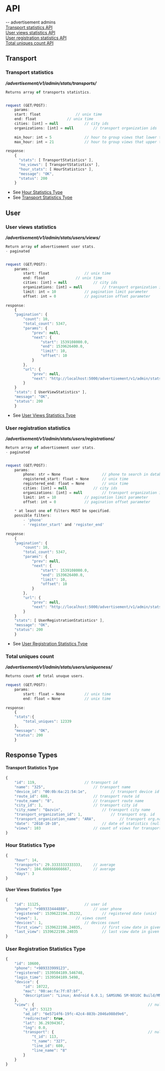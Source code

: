 
# API   
-- advertisement admins    
[Transport statistics API](#transport-statistics)    
[User views statistics API](#user-views-statistics)    
[User registration statistics API](#user-registration-statistics)     
[Total uniques count API](#total-uniques-count)


## Transport

### Transport statistics    
***/advertisement/v1/admin/stats/transports/***    
```javascript
Returns array of transports statistics.


request (GET/POST):
    params: 
	start: float 				// unix time
	end: float 				// unix time
	cities: [int] = null			// city ids  
	organizations: [int] = null 		// transport organization ids
    
    min_hour: int = 5               // hour to group views that lower than value
    max_hour: int = 21              // hour to group views that upper than value
    
response:
    {
      "stats": [ TransportStatistics* ], 
      "no_views": [ TransportStatistics* ],
      "hour_stats": [ HourStatistics* ],
      "message": "OK", 
      "status": 200
    }
```
 - See [Hour Statistics Type](#hour-statistics-type)
 - See [Transport Statistics Type](#transport-statistics-type)


## User

### User views statistics    
***/advertisement/v1/admin/stats/users/views/***    
```javascript
Return array of advertisement user stats.
- paginated


request (GET/POST):
    params: 
    	start: float 				// unix time
    	end: float 				// unix time
    	cities: [int] = null			// city ids  
        organizations: [int] = null 		// transport organization ids
        limit: int = 10 			// pagination limit parameter
	    offset: int = 0 			// pagination offset parameter
    
response:
    {
 	"pagination": {
		"count": 10,
		"total_count": 5347,
		"params": {
			"prev": null,
			"next": {
				"start": 1539108000.0,
				"end": 1539626400.0,
				"limit": 10,
				"offset": 10
			}
		},
		"url": {
			"prev": null,
			"next": "http://localhost:5000/advertisement/v1/admin/stats/users/?start=1539108000.0&end=1539626400.0&limit=10&offset=10"
		}
  	}
	"stats": [ UserViewStatistics* ], 
	"message": "OK", 
	"status": 200
    }
```
 - See [User Views Statistics Type](#user-views-statistics-type)   


### User registration statistics    
***/advertisement/v1/admin/stats/users/registrations/***    
```javascript
Return array of advertisement user stats.
- paginated


request (GET/POST):
    params: 
        phone: str = None                   // phone to search in database with like statement '%{phone}%'
    	registered_start: float = None      // unix time
    	registered_end: float = None        // unix time
    	cities: [int] = null			// city ids  
        organizations: [int] = null 		// transport organization ids
        limit: int = 10 			// pagination limit parameter
        offset: int = 0 			// pagination offset parameter
        
    * at least one of filters MUST be specified.
    possible filters:
        - 'phone'
        - 'register_start' and 'register_end'
    
response:
    {
 	"pagination": {
		"count": 10,
		"total_count": 5347,
		"params": {
			"prev": null,
			"next": {
				"start": 1539108000.0,
				"end": 1539626400.0,
				"limit": 10,
				"offset": 10
			}
		},
		"url": {
			"prev": null,
			"next": "http://localhost:5000/advertisement/v1/admin/stats/users/?start=1539108000.0&end=1539626400.0&limit=10&offset=10"
		}
  	}
	"stats": [ UserRegistrationStatistics* ], 
	"message": "OK", 
	"status": 200
    }
```
 - See [User Registration Statistics Type](#user-registration-statistics-type)   


### Total uniques count    
***/advertisement/v1/admin/stats/users/uniqueness/***    
```javascript
Returns count of total unuque users.

request (GET/POST):
    params: 
    	start: float = None         // unix time
    	end: float = None           // unix time
    
response:
    {
	"stats":{
		"total_uniques": 12339
	}, 
	"message": "OK", 
	"status": 200
    }
```


## Response Types

#### Transport Statistics Type
```javascript
{
	"id": 119,						// transport id
	"name": "325",						// transport name
	"device_id": "00:0b:6a:21:54:1e",			// transport device id
	"route_id": 680,					// transport route id
	"route_name": "8",					// transport route name
	"city_id": 1,						// transport city id
	"city_name": "Qazvin",					// transport city name
	"transport_organization_id": 1,				// transport org. id 
	"transport_organization_name": "ARA",			// transport org.name
	"date": "2018-10-10",					// date of statistics (nullable for no_views transports) 
	"views": 103						// count of views for transport (nullable for no_views transports) 
}
```


### Hour Statistics Type
```javascript
{
    "hour": 14,
    "transports": 29.3333333333333,     // average
    "views": 104.666666666667,          // average
    "days": 3
}
```


#### User Views Statistics Type
```javascript
{
	"id": 11125,					// user id
	"phone": "+989333444888",			// user phone
	"registered": 1539622194.35232, 		// registered date (unix)
	"views": 1,					// views count
	"devices": 1,					// devices count
	"first_view": 1539622198.24035,			// first view date in given range (unix)
	"last_view": 1539622198.24035			// last view date in given range (unix)
}
```


### User Registration Statistics Type
```javascript
{
    "id": 10600,
    "phone": "+989333999123",
    "registered": 1539504189.546748,
    "login_time": 1539504189.5498,
    "device": {
        "id": 10722,
        "mac": "00:ae:fa:7f:07:bf",
        "description": "Linux; Android 6.0.1; SAMSUNG SM-N910C Build/MMB29K"
    },
    "view": {                                                    // nullable
        "v_id": 53123
        "ad_id": "6e5714f6-19fc-42c4-883b-2046a988d9e6",
        "redirected": true,
        "lat": 36.29394367,
        "lng": 0.0,
        "transport": {                                           // nullable
            "t_id": 113,
            "t_name": "327",
            "line_id": 680,
            "line_name": "8"
        }
    }
}
```